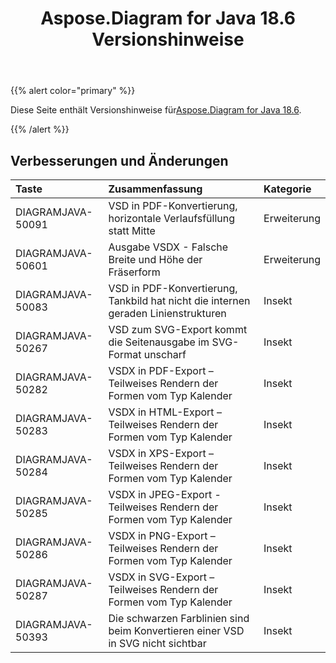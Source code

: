 ﻿---
title: Aspose.Diagram for Java 18.6 Versionshinweise
type: docs
weight: 70
url: /de/java/aspose-diagram-for-java-18-6-release-notes/
---
{{% alert color="primary" %}} 

 Diese Seite enthält Versionshinweise für[Aspose.Diagram for Java 18.6](https://docs.aspose.com/diagram/java/aspose-diagram-for-java-18-6-release-notes/).

{{% /alert %}} 
## **Verbesserungen und Änderungen**

|**Taste**|**Zusammenfassung**|**Kategorie**|
|:- |:- |:- |
|DIAGRAMJAVA-50091|VSD in PDF-Konvertierung, horizontale Verlaufsfüllung statt Mitte|Erweiterung|
|DIAGRAMJAVA-50601|Ausgabe VSDX - Falsche Breite und Höhe der Fräserform|Erweiterung|
|DIAGRAMJAVA-50083|VSD in PDF-Konvertierung, Tankbild hat nicht die internen geraden Linienstrukturen|Insekt|
|DIAGRAMJAVA-50267|VSD zum SVG-Export kommt die Seitenausgabe im SVG-Format unscharf|Insekt|
|DIAGRAMJAVA-50282|VSDX in PDF-Export – Teilweises Rendern der Formen vom Typ Kalender|Insekt|
|DIAGRAMJAVA-50283|VSDX in HTML-Export – Teilweises Rendern der Formen vom Typ Kalender|Insekt|
|DIAGRAMJAVA-50284|VSDX in XPS-Export – Teilweises Rendern der Formen vom Typ Kalender|Insekt|
|DIAGRAMJAVA-50285|VSDX in JPEG-Export - Teilweises Rendern der Formen vom Typ Kalender|Insekt|
|DIAGRAMJAVA-50286|VSDX in PNG-Export – Teilweises Rendern der Formen vom Typ Kalender|Insekt|
|DIAGRAMJAVA-50287|VSDX in SVG-Export – Teilweises Rendern der Formen vom Typ Kalender|Insekt|
|DIAGRAMJAVA-50393|Die schwarzen Farblinien sind beim Konvertieren einer VSD in SVG nicht sichtbar|Insekt|

